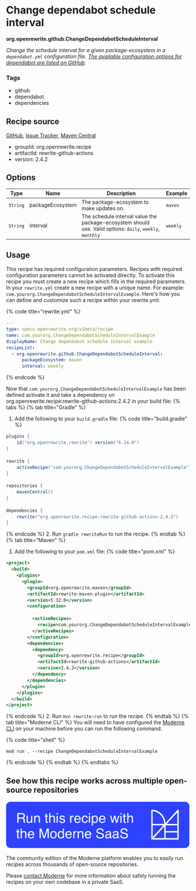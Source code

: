 # Change dependabot schedule interval

**org.openrewrite.github.ChangeDependabotScheduleInterval**

_Change the schedule interval for a given package-ecosystem in a `dependabot.yml` configuration file. [The available configuration options for dependabot are listed on GitHub](https://docs.github.com/en/code-security/supply-chain-security/keeping-your-dependencies-updated-automatically/configuration-options-for-dependency-updates)._

### Tags

* github
* dependabot
* dependencies

## Recipe source

[GitHub](https://github.com/openrewrite/rewrite-github-actions/blob/main/src/main/java/org/openrewrite/github/ChangeDependabotScheduleInterval.java), [Issue Tracker](https://github.com/openrewrite/rewrite-github-actions/issues), [Maven Central](https://central.sonatype.com/artifact/org.openrewrite.recipe/rewrite-github-actions/2.4.2/jar)

* groupId: org.openrewrite.recipe
* artifactId: rewrite-github-actions
* version: 2.4.2

## Options

| Type | Name | Description | Example |
| -- | -- | -- | -- |
| `String` | packageEcosystem | The package-ecosystem to make updates on. | `maven` |
| `String` | interval | The schedule interval value the package-ecosystem should use. Valid options: `daily`, `weekly`, `monthly` | `weekly` |


## Usage

This recipe has required configuration parameters. Recipes with required configuration parameters cannot be activated directly. To activate this recipe you must create a new recipe which fills in the required parameters. In your `rewrite.yml` create a new recipe with a unique name. For example: `com.yourorg.ChangeDependabotScheduleIntervalExample`.
Here's how you can define and customize such a recipe within your rewrite.yml:

{% code title="rewrite.yml" %}
```yaml
---
type: specs.openrewrite.org/v1beta/recipe
name: com.yourorg.ChangeDependabotScheduleIntervalExample
displayName: Change dependabot schedule interval example
recipeList:
  - org.openrewrite.github.ChangeDependabotScheduleInterval:
      packageEcosystem: maven
      interval: weekly
```
{% endcode %}

Now that `com.yourorg.ChangeDependabotScheduleIntervalExample` has been defined activate it and take a dependency on org.openrewrite.recipe:rewrite-github-actions:2.4.2 in your build file:
{% tabs %}
{% tab title="Gradle" %}
1. Add the following to your `build.gradle` file:
{% code title="build.gradle" %}
```groovy
plugins {
    id("org.openrewrite.rewrite") version("6.14.0")
}

rewrite {
    activeRecipe("com.yourorg.ChangeDependabotScheduleIntervalExample")
}

repositories {
    mavenCentral()
}

dependencies {
    rewrite("org.openrewrite.recipe:rewrite-github-actions:2.4.2")
}
```
{% endcode %}
2. Run `gradle rewriteRun` to run the recipe.
{% endtab %}
{% tab title="Maven" %}
1. Add the following to your `pom.xml` file:
{% code title="pom.xml" %}
```xml
<project>
  <build>
    <plugins>
      <plugin>
        <groupId>org.openrewrite.maven</groupId>
        <artifactId>rewrite-maven-plugin</artifactId>
        <version>5.32.0</version>
        <configuration>
          
          <activeRecipes>
            <recipe>com.yourorg.ChangeDependabotScheduleIntervalExample</recipe>
          </activeRecipes>
        </configuration>
        <dependencies>
          <dependency>
            <groupId>org.openrewrite.recipe</groupId>
            <artifactId>rewrite-github-actions</artifactId>
            <version>2.4.2</version>
          </dependency>
        </dependencies>
      </plugin>
    </plugins>
  </build>
</project>
```
{% endcode %}
2. Run `mvn rewrite:run` to run the recipe.
{% endtab %}
{% tab title="Moderne CLI" %}
You will need to have configured the [Moderne CLI](https://docs.moderne.io/moderne-cli/cli-intro) on your machine before you can run the following command.

{% code title="shell" %}
```shell
mod run . --recipe ChangeDependabotScheduleIntervalExample
```
{% endcode %}
{% endtab %}
{% endtabs %}

## See how this recipe works across multiple open-source repositories

[![Moderne Link Image](/.gitbook/assets/ModerneRecipeButton.png)](https://app.moderne.io/recipes/org.openrewrite.github.ChangeDependabotScheduleInterval)

The community edition of the Moderne platform enables you to easily run recipes across thousands of open-source repositories.

Please [contact Moderne](https://moderne.io/product) for more information about safely running the recipes on your own codebase in a private SaaS.
